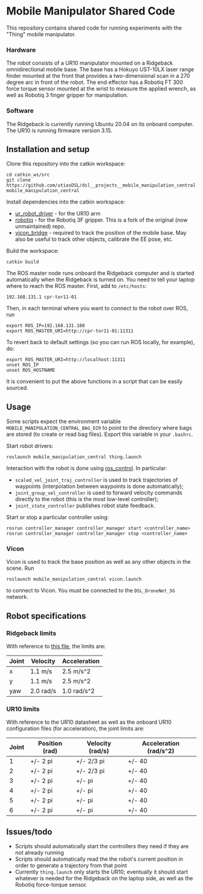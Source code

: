 # Mobile Manipulator Shared Code

This repository contains shared code for running experiments with the "Thing"
mobile manipulator.

### Hardware

The robot consists of a UR10 manipulator mounted on a Ridgeback omnidirectional
mobile base. The base has a Hokuyo UST-10LX laser range finder mounted at the
front that provides a two-dimensional scan in a 270 degree arc in front of the
robot. The end effector has a Robotiq FT 300 force torque sensor mounted at the
wrist to measure the applied wrench, as well as Robotiq 3 finger gripper for
manipulation.

### Software

The Ridgeback is currently running Ubuntu 20.04 on its onboard computer. The
UR10 is running firmware version 3.15.

## Installation and setup

Clone this repository into the catkin workspace:
```
cd catkin_ws/src
git clone https://github.com/utiasDSL/dsl__projects__mobile_manipulation_central mobile_manipulation_central
```

Install dependencies into the catkin workspace:
* [ur_robot_driver](https://github.com/UniversalRobots/Universal_Robots_ROS_Driver) - for the UR10 arm
* [robotiq](https://github.com/TAMS-Group/robotiq) - for the Robotiq 3F gripper. This is a fork of the original (now unmaintained) repo.
* [vicon_bridge](https://github.com/ethz-asl/vicon_bridge) - required to track
  the position of the mobile base. May also be useful to track other objects,
  calibrate the EE pose, etc.

Build the workspace:
```
catkin build
```

The ROS master node runs onboard the Ridgeback computer and is started
automatically when the Ridgeback is turned on. You need to tell your laptop
where to reach the ROS master. First, add to `/etc/hosts`:
```
192.168.131.1 cpr-tor11-01
```
Then, in each terminal where you want to connect to the robot over ROS, run
```
export ROS_IP=192.168.131.100
export ROS_MASTER_URI=http://cpr-tor11-01:11311
```
To revert back to default settings (so you can run ROS locally, for example),
do:
```
export ROS_MASTER_URI=http://localhost:11311
unset ROS_IP
unset ROS_HOSTNAME
```
It is convenient to put the above functions in a script that can be easily
sourced.

## Usage

Some scripts expect the environment variable
`MOBILE_MANIPULATION_CENTRAL_BAG_DIR` to point to the directory where bags are
stored (to create or read bag files). Export this variable in your `.bashrc`.

Start robot drivers:
```
roslaunch mobile_manipulation_central thing.launch
```

Interaction with the robot is done using
[ros_control](http://wiki.ros.org/ros_control). In particular:
* `scaled_vel_joint_traj_controller` is used to track trajectories of waypoints (interpolation between waypoints is done automatically);
* `joint_group_vel_controller` is used to forward velocity commands directly to the robot (this is the most low-level controller);
* `joint_state_controller` publishes robot state feedback.

Start or stop a particular controller using:
```
rosrun controller_manager controller_manager start <controller_name>
rosrun controller_manager controller_manager stop <controller_name>
```

### Vicon

Vicon is used to track the base position as well as any other objects in the
scene. Run
```
roslaunch mobile_manipulation_central vicon.launch
```
to connect to Vicon. You must be connected to the `DSL_DroneNet_5G` network.

## Robot specifications

### Ridgeback limits

With reference to [this
file](https://github.com/ridgeback/ridgeback/blob/melodic-devel/ridgeback_control/config/control.yaml),
the limits are:

| Joint | Velocity  | Acceleration |
| ----- | --------- | ------------ |
| x     | 1.1 m/s   | 2.5 m/s^2    |
| y     | 1.1 m/s   | 2.5 m/s^2    |
| yaw   | 2.0 rad/s | 1.0 rad/s^2  |

### UR10 limits
With reference to the UR10 datasheet as well as the onboard UR10 configuration
files (for acceleration), the joint limits are:

| Joint | Position (rad) | Velocity (rad/s)  | Acceleration (rad/s^2) |
| ----- | -------------- | ----------------- | ---------------------- |
| 1     | +/- 2 pi       | +/- 2/3 pi        | +/- 40                 |
| 2     | +/- 2 pi       | +/- 2/3 pi        | +/- 40                 |
| 3     | +/- 2 pi       | +/- pi            | +/- 40                 |
| 4     | +/- 2 pi       | +/- pi            | +/- 40                 |
| 5     | +/- 2 pi       | +/- pi            | +/- 40                 |
| 6     | +/- 2 pi       | +/- pi            | +/- 40                 |

## Issues/todo
* Scripts should automatically start the controllers they need if they are not
  already running
* Scripts should automatically read the the robot's current position in order
  to generate a trajectory from that point
* Currently `thing.launch` only starts the UR10; eventually it should start
  whatever is needed for the Ridgeback on the laptop side, as well as the
  Robotiq force-torque sensor.
